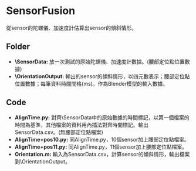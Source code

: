 # SensorFusion
從sensor的陀螺儀、加速度計估算出sensor的傾斜情形。
## Folder
- **\SensorData:** 放一次測試的原始陀螺儀、加速度計數據。(腰部定位點位置數據)  
- **\OrientationOutput:** 輸出的sensor的傾斜情形，以四元數表示；腰部定位點位置數據；每筆資料時間間格(ms)。作為Blender模型的輸入數據。
## Code
- **AlignTime.py:** 對齊\SensorData中的原始數據的時間標記，以第一個檔案的時間為基準，其他檔案的資料用內插法對齊時間標記。輸出SensorData.csv。(無腰部定位點檔案)  
- **AlignTime+pos10.py:** 同AlignTime.py，10個sensor加上腰部定位點檔案。  
- **AlignTime+pos11.py:** 同AlignTime.py，11個sensor加上腰部定位點檔案。  
- **Orientation.m:** 輸入為SensorData.csv，計算sensor的傾斜情形，輸出檔案到\OrientationOutput。
